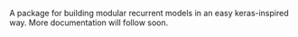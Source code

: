A package for building modular recurrent models in an easy keras-inspired way. More documentation will follow soon.